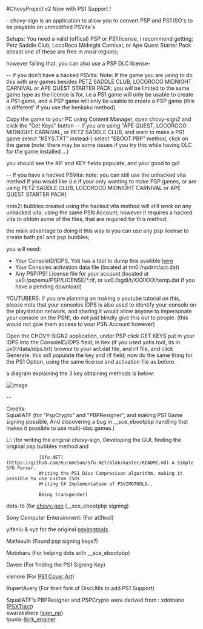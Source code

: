 #ChovyProject v2
Now with PS1 Support !

\- chovy-sign is an application to allow you to convert PSP and PS1 ISO's to be playable on unmodified PSVita's

Setups:
You need a valid (offical) PSP or PS1 license,
i recommend getting; Petz Saddle Club, LocoRoco Midnight Carnival, or Ape Quest Starter Pack
atleast one of these are free in *most* regions; 

however failing that, you can also use a PSP DLC license- 

-- if you don't have a hacked PSVita:
Note: If the game you are using to do this with any games besides PETZ SADDLE CLUB, LOCOROCO MIDNIGHT CARNIVAL or APE QUEST STARTER PACK; 
you will be limited to the same game type as the license is for,
i.e a PS1 game will only be usable to create a PS1 game,
and a PSP game will only be usable to create a PSP game
(this is different' if you use the henkaku method)

Copy the game to your PC using Content Manager,
open chovy-sign2 and click the "Get Keys" button
 -- if you are using "APE QUEST, LOCOROCO MIDNIGHT CARNIVAL, or PETZ SADDLE CLUB, and want to make a PS1 game select "KEYS.TXT" instead-)
select "EBOOT.PBP" method, click on the game
(note: there may be some issues if you try this while having DLC for the game installed ...)

you should see the RIF and KEY fields populate, and your good to go!

-- If you have a hacked PSVita:
note: you can still use the unhacked vita method if you would like 
(i.e if your only wanting to make PSP games, or are using PETZ SADDLE CLUB, LOCOROCO MIDNIGHT CARNIVAL or APE QUEST STARTER PACK)

note2: bubbles created using the hacked vita method will still *work* on any unhacked vita, 
using the same PSN Account; however it requires a hacked vita to *obtain* some of the files, 
that are required for this method;

the main advantage to doing it this way is you can use any psp license to create both ps1 and psp bubbles;

you will need: 
- Your ConsoleID/IDPS, Yoti has a tool to dump this availible [here](https://github.com/Yoti/psv_idpsdump/releases/)
- Your Consoles activation data file (located at tm0:/npdrm/act.dat)
- Any PSP/PS1 License file for your account (located at ux0:/pspemu/PSP/LICENSE/*.rif, or ux0:/bgdl/t/XXXXXX/temp.dat if you have a pending download)

YOUTUBERS: if you are planning on making a youtube tutorial on this, please note that your consoles IDPS is
also used to identify your console on the playstation network,
and sharing it would allow anyone to impersonate your console on the PSN!,
do not just blindly give this out to people.
(this would not give them access to your PSN Account however)

Open the CHOVY-SIGN2 application, under PSP click GET KEYS
put in your IDPS into the ConsoleID/IDPS field; in hex (if you used yotis tool, its in ux0:/data/idps.txt) 
browse to your act.dat file, and rif file, and click Generate.
this will populate the key and rif field; 
now do the same thing for the PS1 Option, using the same license and activation file as before.



a diagram explaining the 3 key obtaining methods is below:

![image](https://silica.codes/SilicaAndPina/chovy-sign/raw/branch/master/Methods.png)

-- 


Credits:    
SquallATF		(for "PspCrypto" and "PBPResigner", and making PS1 Game signing possible,
				And discovering a bug in \_\_sce_ebootpbp handling that makes it possible to use multi-disc games.)

Li:             (for writing the original chovy-sign, 
				Developing the GUI, finding the original psp bubbles method and
				
                [Sfo.NET](https://github.com/KuromeSan/Sfo.NET/blob/master/README.md) A Simple SFO Parser.             
				Writing the PS1 Disc Compresison algorithm, making it possible to use custom ISOs
				Writing C# Implementation of PSVIMGTOOLS..
				
				Being transgender)

				
dots-tb			(for [chovy-gen](https://github.com/dots-tb/chovy-gen) (\_\_sce_ebootpbp signing)         


Sony Computer Enterainment: (For at3tool)

yifanlu & xyz for the original [psvimgtools](https://github.com/yifanlu/psvimgtools). 

Mathieulh (Found psp signing keys?)            

Motoharu (For helping dots with \_\_sce_ebootpbp)                 

Davee (For finding the PS1 Signing Key)

xlenore (For [PS1 Cover Art](https://github.com/xlenore/psx-covers))              

RupertAvery (For their fork of DiscUtils to add PS1 Support)  


SquallATF's PBPResigner and PSPCrypto were derived from :
xdotnano ([PSXTract](https://github.com/xdotnano/PSXtract))             
swarzesherz ([sign_np](https://github.com/swarzesherz/sign_np))             
tpunix ([kirk_engine](https://github.com/tpunix/kirk_engine))             
	